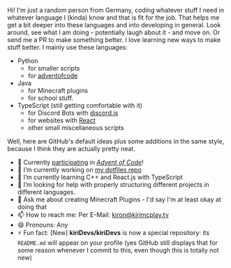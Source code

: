 Hi!
I'm just a random person from Germany, coding whatever stuff I need in whatever language I (kinda) know and that is fit for the job.
That helps me get a bit deeper into these languages and into developing in general.
Look around, see what I am doing - potentially laugh about it - and move on.
Or send me a PR to make something better.
I love learning new ways to make stuff better.
I mainly use these languages:
  - Python
    - for smaller scripts
    - for [adventofcode](https://adventofcode.com)
  - Java
    - for Minecraft plugins
    - for school stuff.
  - TypeScript (still getting comfortable with it)
    - for Discord Bots with [discord.js](https://github.com/discordjs/discord.js)
    - for websites with [React](https://reactjs.org)
    - other small miscellaneous scripts

Well, here are GitHub's default ideas plus some additions in the same style, because I think they are actually pretty neat.

- 🎄 Currently [participating](https://github.com/kiriDevs/adventofcode) in [*Advent of Code*](https://adventofcode.com)!
- 🔭 I’m currently working on [my dotfiles repo](https://github.com/kiriDevs/dotfiles)
- 🌱 I’m currently learning C++ and React.js with TypeScript
- 🤔 I’m looking for help with properly structuring different projects in different languages.
- 💬 Ask me about creating Minecraft Plugins - I'd say I'm at least okay at doing that
- 📫 How to reach me: Per E-Mail: [kiron@kirimcplay.tv](mailto:kiron@kirimcplay.tv)
- 😄 Pronouns: Any
- ⚡ Fun fact: [New] **kiriDevs/kiriDevs** is now a special repository: its `README.md` will appear on your profile
  (yes GitHub still displays that for some reason whenever I commit to this, even though this is totally not new)
